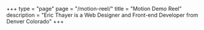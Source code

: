 +++
type = "page"
page = "/motion-reel/"
title = "Motion Demo Reel"
description = "Eric Thayer is a Web Designer and Front-end Developer from Denver Colorado"
+++
